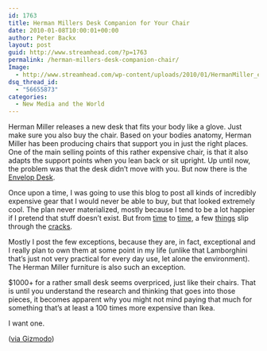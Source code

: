 ```yaml
---
id: 1763
title: Herman Millers Desk Companion for Your Chair
date: 2010-01-08T10:00:01+00:00
author: Peter Backx
layout: post
guid: http://www.streamhead.com/?p=1763
permalink: /herman-millers-desk-companion-chair/
Image:
  - http://www.streamhead.com/wp-content/uploads/2010/01/HermanMiller_envelop_desk.png
dsq_thread_id:
  - "56655873"
categories:
  - New Media and the World
---
```

Herman Miller releases a new desk that fits your body like a glove. Just make sure you also buy the chair. Based on your bodies anatomy, Herman Miller has been producing chairs that support you in just the right places. One of the main selling points of this rather expensive chair, is that it also adapts the support points when you lean back or sit upright. Up until now, the problem was that the desk didn&#8217;t move with you. But now there is the <a title="Herman Miller Envelop Desk" href="http://www.hermanmiller.com/Products/Envelop-Desk" target="_blank">Envelop Desk</a>.

Once upon a time, I was going to use this blog to post all kinds of incredibly expensive gear that I would never be able to buy, but that looked extremely cool. The plan never materialized, mostly because I tend to be a lot happier if I pretend that stuff doesn&#8217;t exist. But from <a title="Revoxx multiroom systeem" href="http://www.streamhead.com/the-consumers-dream/" target="_blank">time</a> to <a title="Ultimate game PC" href="http://www.streamhead.com/3-ways-obtain-ultimate-game-pc/" target="_blank">time</a>, a few <a title="Sony Vaio P" href="http://www.streamhead.com/sony-vaio-p-stylish/" target="_blank">things</a> slip through the <a title="Arctic voyages" href="http://www.streamhead.com/arctic-dream-journey/" target="_blank">cracks</a>.

Mostly I post the few exceptions, because they are, in fact, exceptional and I really plan to own them at some point in my life (unlike that Lamborghini that&#8217;s just not very practical for every day use, let alone the environment). The Herman Miller furniture is also such an exception.

$1000+ for a rather small desk seems overpriced, just like their chairs. That is until you understand the research and thinking that goes into those pieces, it becomes apparent why you might not mind paying that much for something that&#8217;s at least a 100 times more expensive than Ikea.

<!--copy and paste-->

I want one.

(<a title="Herman Miller Envelop Desk @ Gizmodo" href="http://gizmodo.com/5442248/hands-on-herman-miller-envelop-reclining-desk" target="_blank">via Gizmodo</a>)

<!-- AddThis Advanced Settings generic via filter on the_content -->

<!-- AddThis Share Buttons generic via filter on the_content -->